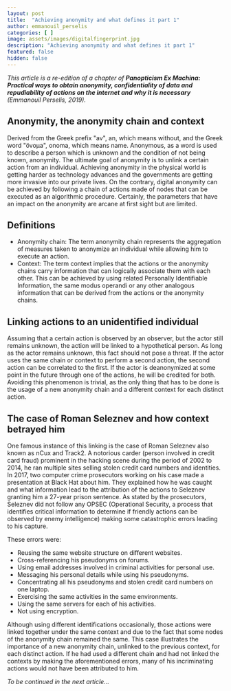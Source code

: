 ```yaml
---
layout: post
title:  "Achieving anonymity and what defines it part 1"
author: emmanouil_perselis
categories: [ ]
image: assets/images/digitalfingerprint.jpg
description: "Achieving anonymity and what defines it part 1"
featured: false
hidden: false
---
```


*This article is a re-edition of a chapter of **Panopticism Ex Machina: Practical ways to obtain anonymity, confidentiality of data and repudiability of actions on the internet and why it is necessary** (Emmanouil Perselis, 2019).*

## Anonymity, the anonymity chain and context

Derived from the Greek prefix "av", an, which means without, and the Greek word "övoμa", onoma, which means name. Anonymous, as a word is used to describe a person which is unknown and the condition of not being known, anonymity. The ultimate goal of anonymity is to unlink a certain action from an individual. Achieving anonymity in the physical world is getting harder as technology advances and the governments are getting more invasive into our private lives. On the contrary, digital anonymity can be achieved by following a chain of actions made of nodes that can be executed as an algorithmic procedure. Certainly, the parameters that have an impact on the anonymity are arcane at first sight but are limited.

## Definitions

* Anonymity chain: The term anonymity chain represents the aggregation of measures taken to anonymize an individual while allowing him to execute an action.
* Context: The term context implies that the actions or the anonymity chains carry information that can logically associate them with each other. This can be achieved by using related Personally Identifiable Information, the same modus operandi or any other analogous information that can be derived from the actions or the anonymity chains.

## Linking actions to an unidentified individual

Assuming that a certain action is observed by an observer, but the actor still remains unknown, the action will be linked to a hypothetical person. As long as the actor remains unknown, this fact should not pose a threat. If the actor uses the same chain or context to perform a second action, the second action can be correlated to the first. If the actor is deanonymized at some point in the future through one of the actions, he will be credited for both. Avoiding this phenomenon is trivial, as the only thing that has to be done is the usage of a new anonymity chain and a different context for each distinct action.

## The case of Roman Seleznev and how context betrayed him

One famous instance of this linking is the case of Roman Seleznev also known as nCux and Track2. A notorious carder (person involved in credit card fraud) prominent in the hacking scene during the period of 2002 to 2014, he ran multiple sites selling stolen credit card numbers and identities. In 2017, two computer crime prosecutors working on his case made a presentation at Black Hat about him. They explained how he was caught and what information lead to the attribution of the actions to Seleznev granting him a 27-year prison sentence. As stated by the prosecutors, Seleznev did not follow any OPSEC (Operational Security, a process that identifies critical information to determine if friendly actions can be observed by enemy intelligence) making some catastrophic errors leading to his capture.

These errors were:
* Reusing the same website structure on different websites.
* Cross-referencing his pseudonyms on forums.
* Using email addresses involved in criminal activities for personal use.
* Messaging his personal details while using his pseudonyms.
* Concentrating all his pseudonyms and stolen credit card numbers on one laptop.
* Exercising the same activities in the same environments.
* Using the same servers for each of his activities.
* Not using encryption.

Although using different identifications occasionally, those actions were linked together under the same context and due to the fact that some nodes of the anonymity chain remained the same. This case illustrates the importance of a new anonymity chain, unlinked to the previous context, for each distinct action. If he had used a different chain and had not linked the contexts by making the aforementioned errors, many of his incriminating actions would not have been attributed to him. 

*To be continued in the next article...*